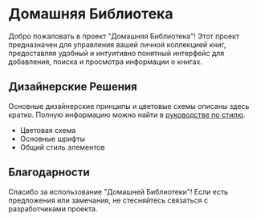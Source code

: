 # Домашняя Библиотека

Добро пожаловать в проект "Домашняя Библиотека"! Этот проект предназначен для управления вашей личной коллекцией книг, предоставляя удобный и интуитивно понятный интерфейс для добавления, поиска и просмотра информации о книгах.

## Дизайнерские Решения

Основные дизайнерские принципы и цветовые схемы описаны здесь кратко. Полную информацию можно найти в [руководстве по стилю](./STYLE_GUIDE.md).
- Цветовая схема
- Основные шрифты
- Общий стиль элементов

## Благодарности

Спасибо за использование "Домашней Библиотеки"! Если есть предложения или замечания, не стесняйтесь связаться с разработчиками проекта.